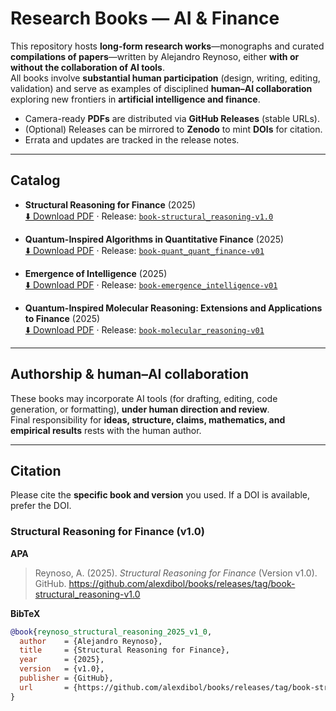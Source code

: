 # Research Books — AI & Finance

This repository hosts **long-form research works**—monographs and curated **compilations of papers**—written by Alejandro Reynoso, either **with or without the collaboration of AI tools**.  
All books involve **substantial human participation** (design, writing, editing, validation) and serve as examples of disciplined **human–AI collaboration** exploring new frontiers in **artificial intelligence and finance**.

- Camera-ready **PDFs** are distributed via **GitHub Releases** (stable URLs).
- (Optional) Releases can be mirrored to **Zenodo** to mint **DOIs** for citation.
- Errata and updates are tracked in the release notes.

---

## Catalog

- **Structural Reasoning for Finance** (2025)  
  [⬇️ Download PDF](https://github.com/alexdibol/books/releases/download/book-structural_reasoning-v1.0/structured_reasoning_v.17092025.pdf)
  · Release: [`book-structural_reasoning-v1.0`](https://github.com/alexdibol/books/releases/tag/book-structural_reasoning-v1.0)

- **Quantum-Inspired Algorithms in Quantitative Finance** (2025)  
  [⬇️ Download PDF](https://github.com/alexdibol/books/releases/download/book-quant_quant_finance-v01/quant_quant_finance_v17092025.pdf)
  · Release: [`book-quant_quant_finance-v01`](https://github.com/alexdibol/books/releases/tag/book-quant_quant_finance-v01)

- **Emergence of Intelligence** (2025)  
  [⬇️ Download PDF](https://github.com/alexdibol/books/releases/download/book-emergence_intelligence-v01/emergence_of_intelligence_v.17092025.pdf)
  · Release: [`book-emergence_intelligence-v01`](https://github.com/alexdibol/books/releases/tag/book-emergence_intelligence-v01)

- **Quantum-Inspired Molecular Reasoning: Extensions and Applications to Finance** (2025)  
  [⬇️ Download PDF](https://github.com/alexdibol/books/releases/download/book-molecular_reasoning-v01/quantum_molecular_reasoning.pdf)
  · Release: [`book-molecular_reasoning-v01`](https://github.com/alexdibol/books/releases/tag/book-molecular_reasoning-v01)

---

## Authorship & human–AI collaboration

These books may incorporate AI tools (for drafting, editing, code generation, or formatting), **under human direction and review**.  
Final responsibility for **ideas, structure, claims, mathematics, and empirical results** rests with the human author.

---

## Citation

Please cite the **specific book and version** you used. If a DOI is available, prefer the DOI.

### Structural Reasoning for Finance (v1.0)
**APA**  
> Reynoso, A. (2025). *Structural Reasoning for Finance* (Version v1.0). GitHub. https://github.com/alexdibol/books/releases/tag/book-structural_reasoning-v1.0

**BibTeX**
```bibtex
@book{reynoso_structural_reasoning_2025_v1_0,
  author    = {Alejandro Reynoso},
  title     = {Structural Reasoning for Finance},
  year      = {2025},
  version   = {v1.0},
  publisher = {GitHub},
  url       = {https://github.com/alexdibol/books/releases/tag/book-structural_reasoning-v1.0}
}

